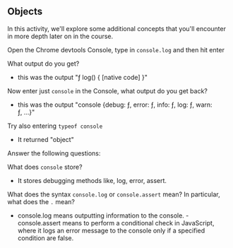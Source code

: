 ## Objects

In this activity, we'll explore some additional concepts that you'll encounter in more depth later on in the course.

Open the Chrome devtools Console, type in `console.log` and then hit enter

What output do you get?

- this was the output "ƒ log() { [native code] }"

Now enter just `console` in the Console, what output do you get back?

- this was the output "console {debug: ƒ, error: ƒ, info: ƒ, log: ƒ, warn: ƒ, …}"

Try also entering `typeof console`

- It returned "object"

Answer the following questions:

What does `console` store?

- It stores debugging methods like, log, error, assert.

What does the syntax `console.log` or `console.assert` mean? In particular, what does the `.` mean?

- console.log means outputting information to the console.
  -console.assert means to perform a conditional check in JavaScript, where it logs an error message to the console only if a specified condition are false.
